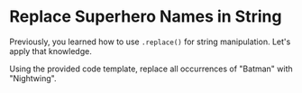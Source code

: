 # Replace Superhero Names in String

Previously, you learned how to use `.replace()` for string manipulation. Let's apply that knowledge.

Using the provided code template, replace all occurrences of "Batman" with "Nightwing".
